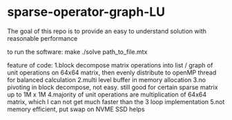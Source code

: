 # sparse-operator-graph-LU

The goal of this repo is to provide an easy to understand solution with reasonable performance

to run the software:
make 
./solve path_to_file.mtx

feature of code:
1.block decompose matrix operations into list / graph of unit operations on 64x64 matrix, then evenly distribute to openMP thread for balanced calculation
2.multi level buffer in memory allocation
3.no pivoting in block decompose, not easy. still good for certain sparse matrix up to 1M x 1M
4.majority of unit operations are multiplication of 64x64 matrix, which I can not get much faster than the 3 loop implementation
5.not memory efficient, put swap on NVME SSD helps
